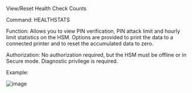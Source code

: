 View/Reset Health Check Counts

Command: HEALTHSTATS

Function: Allows you to view PIN verification, PIN attack limit and hourly limit statistics on the HSM. Options are provided to print the data to a connected printer and to reset the accumulated data to zero.

Authorization: No authorization required, but the HSM must be offline or in Secure mode. Diagnostic privilege is required.

Example:

![image](https://user-images.githubusercontent.com/77227227/196678506-cdd4346a-0af9-4039-83a8-235a62f7c779.png)

